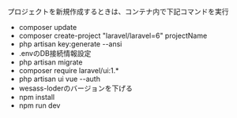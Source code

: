 プロジェクトを新規作成するときは、コンテナ内で下記コマンドを実行
- composer update
- composer create-project "laravel/laravel=6" projectName
- php artisan key:generate --ansi
- .envのDB接続情報設定
- php artisan migrate
- composer require laravel/ui:1.*
- php artisan ui vue --auth
- wesass-loderのバージョンを下げる
- npm install
- npm run dev

